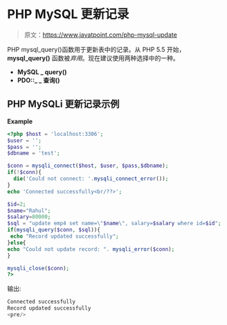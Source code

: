 # PHP MySQL 更新记录

> 原文：<https://www.javatpoint.com/php-mysql-update>

PHP mysql_query()函数用于更新表中的记录。从 PHP 5.5 开始， **mysql_query()** 函数被*弃用*。现在建议使用两种选择中的一种。

*   **MySQL _ query()**
*   **PDO::_ _ 查询()**

## PHP MySQLi 更新记录示例

**Example**

```php
<?php $host = 'localhost:3306';
$user = '';
$pass = '';
$dbname = 'test';

$conn = mysqli_connect($host, $user, $pass,$dbname);
if(!$conn){
  die('Could not connect: '.mysqli_connect_error());
}
echo 'Connected successfully<br/??>';

$id=2;
$name="Rahul";
$salary=80000;
$sql = "update emp4 set name=\"$name\", salary=$salary where id=$id";
if(mysqli_query($conn, $sql)){
 echo "Record updated successfully";
}else{
echo "Could not update record: ". mysqli_error($conn);
}

mysqli_close($conn);
?>

```

输出:

```php
Connected successfully
Record updated successfully
<pre/>
```